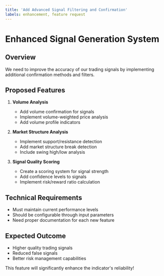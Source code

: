 ```yaml
---
title: 'Add Advanced Signal Filtering and Confirmation'
labels: enhancement, feature request
---
```


# Enhanced Signal Generation System

## Overview
We need to improve the accuracy of our trading signals by implementing additional confirmation methods and filters.

## Proposed Features
1. **Volume Analysis**
   - Add volume confirmation for signals
   - Implement volume-weighted price analysis
   - Add volume profile indicators

2. **Market Structure Analysis**
   - Implement support/resistance detection
   - Add market structure break detection
   - Include swing high/low analysis

3. **Signal Quality Scoring**
   - Create a scoring system for signal strength
   - Add confidence levels to signals
   - Implement risk/reward ratio calculation

## Technical Requirements
- Must maintain current performance levels
- Should be configurable through input parameters
- Need proper documentation for each new feature

## Expected Outcome
- Higher quality trading signals
- Reduced false signals
- Better risk management capabilities

This feature will significantly enhance the indicator's reliability!
